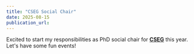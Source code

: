 ```yaml
---
title: "CSEG Social Chair"
date: 2025-08-15
publication_url: 
---
```


Excited to start my responsibilities as PhD social chair for [**CSEG**](https://cseg-michigan.github.io/) this year. Let's have some fun events!
